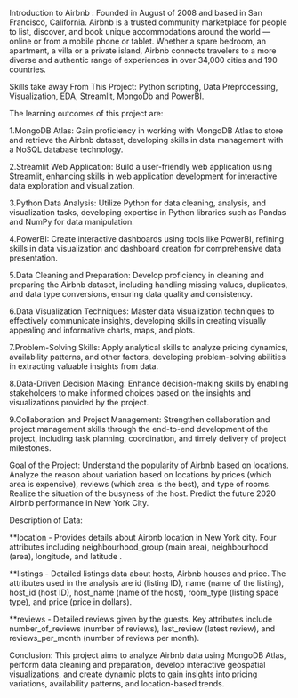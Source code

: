 Introduction to Airbnb :
Founded in August of 2008 and based in San Francisco, California. Airbnb is a trusted community marketplace for people to list, discover, and book unique accommodations 
around the world — online or from a mobile phone or tablet. Whether a spare bedroom, an apartment, a villa or a private island, Airbnb connects travelers to a more
diverse and authentic range of experiences in over 34,000 cities and 190 countries.

Skills take away From This Project:
Python scripting, Data Preprocessing, Visualization, EDA, Streamlit, MongoDb and PowerBI.

The learning outcomes of this project are:

  1.MongoDB Atlas:  Gain proficiency in working with MongoDB Atlas to store and retrieve the Airbnb dataset, developing skills in data management with a NoSQL database technology.
  
  2.Streamlit Web Application:  Build a user-friendly web application using Streamlit, enhancing skills in web application development for interactive data exploration and visualization.
  
  3.Python Data Analysis:  Utilize Python for data cleaning, analysis, and visualization tasks, developing expertise in Python libraries such as Pandas and NumPy for data manipulation.
  
  4.PowerBI:  Create interactive dashboards using tools like PowerBI, refining skills in data visualization and dashboard creation for comprehensive data presentation.
  
  5.Data Cleaning and Preparation:  Develop proficiency in cleaning and preparing the Airbnb dataset, including handling missing values, duplicates, and data type conversions, ensuring data quality and consistency.
  
  6.Data Visualization Techniques:  Master data visualization techniques to effectively communicate insights, developing skills in creating visually appealing and informative charts, maps, and plots.
  
  7.Problem-Solving Skills:  Apply analytical skills to analyze pricing dynamics, availability patterns, and other factors, developing problem-solving abilities in extracting valuable insights from data.
  
  8.Data-Driven Decision Making:  Enhance decision-making skills by enabling stakeholders to make informed choices based on the insights and visualizations provided by the project.
  
  9.Collaboration and Project Management:  Strengthen collaboration and project management skills through the end-to-end development of the project, including task planning, coordination, and timely delivery of project milestones.

Goal of the Project:
  Understand the popularity of Airbnb based on locations. Analyze the reason about variation based on locations by prices (which area is expensive), reviews (which area is the best), and type of rooms. 
  Realize the situation of the busyness of the host. Predict the future 2020 Airbnb performance in New York City.
  
Description of Data:

  **location - Provides details about Airbnb location in New York city. Four attributes including neighbourhood_group (main area), neighbourhood (area), longitude, and latitude .
  
  **listings - Detailed listings data about hosts, Airbnb houses and price. The attributes used in the analysis are id (listing ID), name (name of the listing), host_id (host ID), 
    host_name (name of the host), room_type (listing space type), and price (price in dollars).
    
  **reviews - Detailed reviews given by the guests. Key attributes include number_of_reviews (number of reviews), last_review (latest review), and reviews_per_month (number of reviews per month).
  
Conclusion:
  This project aims to analyze Airbnb data using MongoDB Atlas, perform data cleaning and preparation, develop interactive geospatial visualizations, 
  and create dynamic plots to gain insights into pricing variations, availability patterns, and location-based trends.

